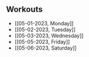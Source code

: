 ## Workouts
- [[05-01-2023, Monday]]
- [[05-02-2023, Tuesday]]
- [[05-03-2023, Wednesday]]
- [[05-05-2023, Friday]]
- [[05-06-2023, Saturday]]
